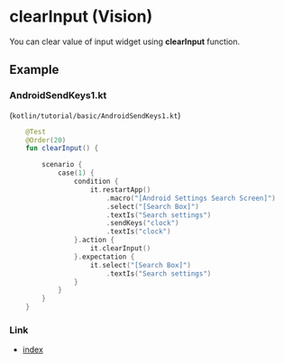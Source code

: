 # clearInput (Vision)

You can clear value of input widget using **clearInput** function.

## Example

### AndroidSendKeys1.kt

(`kotlin/tutorial/basic/AndroidSendKeys1.kt`)

```kotlin
    @Test
    @Order(20)
    fun clearInput() {

        scenario {
            case(1) {
                condition {
                    it.restartApp()
                        .macro("[Android Settings Search Screen]")
                        .select("[Search Box]")
                        .textIs("Search settings")
                        .sendKeys("clock")
                        .textIs("clock")
                }.action {
                    it.clearInput()
                }.expectation {
                    it.select("[Search Box]")
                        .textIs("Search settings")
                }
            }
        }
    }
```

### Link

- [index](../../../../index.md)

